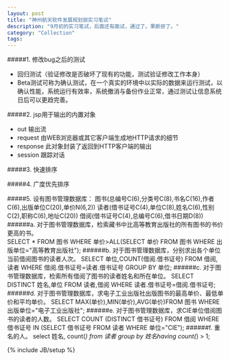 ```yaml
---
layout: post
title: "神州航天软件发展规划部实习笔试"
description: "9月初的实习笔试，后面还有面试，通过了。果断拒了。"
category: "Collection"
tags: 
---
```


#####1. 修改bug之后的测试
+ 回归测试（验证修改是否破坏了现有的功能，测试验证修改工作本身）
+ Beta测试可称为确认测试，在一个真实的环境中以实际的数据来运行测试，以确认性能，系统运行有效率，系统撤消与备份作业正常，通过测试让信息系统日后可以更趋完善。

#####2. jsp用于输出的内置对象
+ out 输出流
+ request 由WEB浏览器或其它客户端生成地HTTP请求的细节
+ response 此对象封装了返回到HTTP客户端的输出
+ session 跟踪对话

#####3. 快速排序

#####4. 广度优先排序

#####5. 设有图书管理数据库：
图书(总编号C(6),分类号C(8),书名C(16),作者C(6),出版单位C(20),单价N(6,2))
读者(借书证号C(4),单位C(8),姓名C(6),性别C(2),职称C(6),地址C(20))
借阅(借书证号C(4),总编号C(6),借书日期D(8))
######a. 对于图书管理数据库，检索藏书中比高等教育出版社的所有图书的书价更高的书。    
    SELECT * FROM 图书 WHERE 单价>ALL(SELECT 单价 FROM 图书 WHERE 出版单位="高等教育出版社");
######b. 对于图书管理数据库，分别求出各个单位当前借阅图书的读者人次。
    SELECT 单位,COUNT(借阅.借书证号) FROM 借阅,读者 WHERE 借阅.借书证号=读者.借书证号 GROUP BY 单位;
######c. 对于图书管理数据库，检索所有借阅了图书的读者姓名和所在单位。
        SELECT DISTINCT 姓名,单位 FROM 读者,借阅 WHERE 读者.借书证号=借阅.借书证号;
######d. 对于图书管理数据库，求电子工业出版社出版图书的最高单价、最低单价和平均单价。
    SELECT MAX(单价),MIN(单价),AVG(单价)FROM 图书 WHERE 出版单位="电子工业出版社";
######e. 对于图书管理数据库，求CIE单位借阅图书的读者的人数。
    SELECT COUNT (DISTINCT 借书证号) FROM 借阅 WHERE 借书证号 IN (SELECT 借书证号 FROM 读者 WHERE 单位="CIE");
######f. 重名的人。
    select 姓名, count(*) from 读者 group by 姓名having count(*) > 1;


{% include JB/setup %}